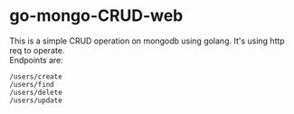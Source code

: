 # go-mongo-CRUD-web
This is a simple CRUD operation on mongodb using golang. It's using http req to operate.  
Endpoints are:
```
/users/create
/users/find
/users/delete
/users/update
```
